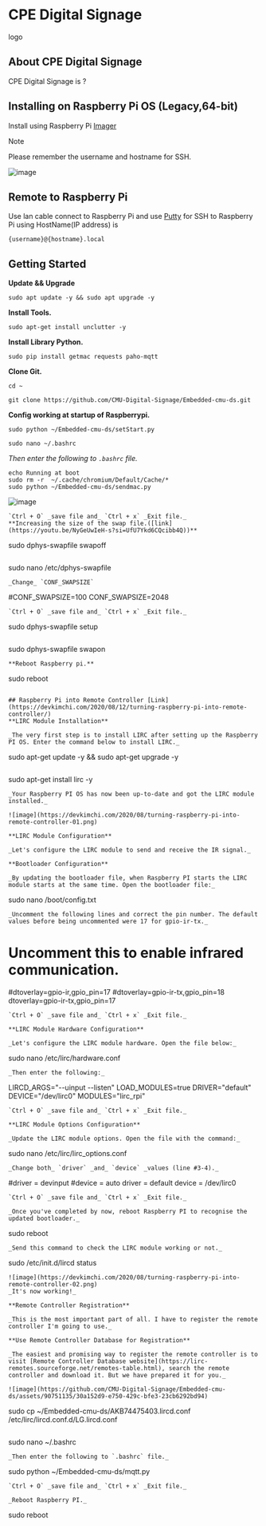 # CPE Digital Signage
logo
## About CPE Digital Signage
CPE Digital Signage is ?
## Installing on Raspberry Pi OS (Legacy,64-bit)
Install using Raspberry Pi [Imager](https://www.raspberrypi.com/software/)
> [!NOTE]
> Please remember the username and hostname for SSH.
>
> ![image](https://github.com/CMU-Digital-Signage/Embedded-cmu-ds/assets/90751135/801dfcec-06a8-4b69-9ee3-dd58568e6fd7)

## Remote to Raspberry Pi
Use lan cable connect to Raspberry Pi and use [Putty](https://putty.org/) for SSH to Raspberry Pi using HostName(IP address) is
```
{username}@{hostname}.local
```

## Getting Started
**Update && Upgrade**
```
sudo apt update -y && sudo apt upgrade -y
```
**Install Tools.**
```
sudo apt-get install unclutter -y
```
**Install Library Python.**
```
sudo pip install getmac requests paho-mqtt
```
**Clone Git.**
```
cd ~
```
```
git clone https://github.com/CMU-Digital-Signage/Embedded-cmu-ds.git
```
**Config working at startup of Raspberrypi.**
```
sudo python ~/Embedded-cmu-ds/setStart.py
```
```
sudo nano ~/.bashrc
```
_Then enter the following to `.bashrc` file._
```
echo Running at boot
sudo rm -r  ~/.cache/chromium/Default/Cache/*
sudo python ~/Embedded-cmu-ds/sendmac.py
```
![image](https://github.com/CMU-Digital-Signage/Embedded-cmu-ds/assets/90751135/801dfcec-06a8-4b69-9ee3-dd58568e6fd7)
```
`Ctrl + O` _save file and_ `Ctrl + x` _Exit file._
**Increasing the size of the swap file.([link](https://youtu.be/NyGeUwIeH-s?si=UfU7Ykd6CQcibb4Q))**
```
sudo dphys-swapfile swapoff
```
```
sudo nano /etc/dphys-swapfile
```
_Change_ `CONF_SWAPSIZE`
```
#CONF_SWAPSIZE=100
CONF_SWAPSIZE=2048
```
`Ctrl + O` _save file and_ `Ctrl + x` _Exit file._
```
sudo dphys-swapfile setup
```
```
sudo dphys-swapfile swapon
```
**Reboot Raspberry pi.**
```
sudo reboot
```

## Raspberry Pi into Remote Controller [Link](https://devkimchi.com/2020/08/12/turning-raspberry-pi-into-remote-controller/)
**LIRC Module Installation**

_The very first step is to install LIRC after setting up the Raspberry PI OS. Enter the command below to install LIRC._
```
sudo apt-get update -y && sudo apt-get upgrade -y
```
```
sudo apt-get install lirc -y
```
_Your Raspberry PI OS has now been up-to-date and got the LIRC module installed._

![image](https://devkimchi.com/2020/08/turning-raspberry-pi-into-remote-controller-01.png)

**LIRC Module Configuration**

_Let's configure the LIRC module to send and receive the IR signal._

**Bootloader Configuration**

_By updating the bootloader file, when Raspberry PI starts the LIRC module starts at the same time. Open the bootloader file:_
```
sudo nano /boot/config.txt
```
_Uncomment the following lines and correct the pin number. The default values before being uncommented were 17 for gpio-ir-tx._
```
# Uncomment this to enable infrared communication.
#dtoverlay=gpio-ir,gpio_pin=17
#dtoverlay=gpio-ir-tx,gpio_pin=18
dtoverlay=gpio-ir-tx,gpio_pin=17
```
`Ctrl + O` _save file and_ `Ctrl + x` _Exit file._

**LIRC Module Hardware Configuration**

_Let's configure the LIRC module hardware. Open the file below:_
```
sudo nano /etc/lirc/hardware.conf
```
_Then enter the following:_
```
LIRCD_ARGS="--uinput --listen"
LOAD_MODULES=true
DRIVER="default"
DEVICE="/dev/lirc0"
MODULES="lirc_rpi"
```
`Ctrl + O` _save file and_ `Ctrl + x` _Exit file._

**LIRC Module Options Configuration**

_Update the LIRC module options. Open the file with the command:_
```
sudo nano /etc/lirc/lirc_options.conf
```
_Change both_ `driver` _and_ `device` _values (line #3-4)._
```
#driver          = devinput
#device          = auto
driver          = default
device          = /dev/lirc0
```
`Ctrl + O` _save file and_ `Ctrl + x` _Exit file._

_Once you've completed by now, reboot Raspberry PI to recognise the updated bootloader._
```
sudo reboot
```
_Send this command to check the LIRC module working or not._
```
sudo /etc/init.d/lircd status
```
![image](https://devkimchi.com/2020/08/turning-raspberry-pi-into-remote-controller-02.png)
_It's now working!_

**Remote Controller Registration**

_This is the most important part of all. I have to register the remote controller I'm going to use._

**Use Remote Controller Database for Registration**

_The easiest and promising way to register the remote controller is to visit [Remote Controller Database website](https://lirc-remotes.sourceforge.net/remotes-table.html), search the remote controller and download it. But we have prepared it for you._

![image](https://github.com/CMU-Digital-Signage/Embedded-cmu-ds/assets/90751135/30a152d9-e750-429c-bfe3-23cb6292bd94)
```
sudo cp ~/Embedded-cmu-ds/AKB74475403.lircd.conf /etc/lirc/lircd.conf.d/LG.lircd.conf
```
```
sudo nano ~/.bashrc
```
_Then enter the following to `.bashrc` file._
```
sudo python ~/Embedded-cmu-ds/mqtt.py
```
`Ctrl + O` _save file and_ `Ctrl + x` _Exit file._

_Reboot Raspberry PI._
```
sudo reboot
```
